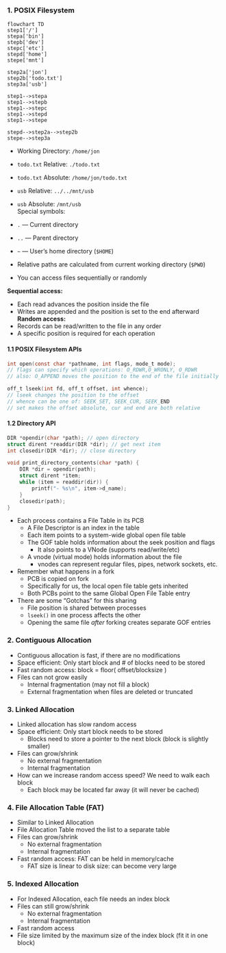 ### 1. POSIX Filesystem
```mermaid
flowchart TD
step1['/']
stepa['bin']
stepb['dev']
stepc['etc']
stepd['home']
stepe['mnt']

step2a['jon']
step2b['todo.txt']
step3a['usb']

step1-->stepa
step1-->stepb
step1-->stepc
step1-->stepd
step1-->stepe

stepd-->step2a-->step2b
stepe-->step3a
```
- Working Directory: `/home/jon`
- `todo.txt` Relative: `./todo.txt`  
- `todo.txt` Absolute: `/home/jon/todo.txt`  
- `usb` Relative: `../../mnt/usb`  
- `usb` Absolute: `/mnt/usb`  
Special symbols:
- `.` — Current directory  
- `..` — Parent directory  
- `~` — User’s home directory (`$HOME`)  

- Relative paths are calculated from current working directory (`$PWD`)
- You can access files sequentially or randomly

**Sequential access:**
- Each read advances the position inside the file
- Writes are appended and the position is set to the end afterward
**Random access:**
- Records can be read/written to the file in any order
- A specific position is required for each operation
#### 1.1 POSIX Filesystem APIs
```c
int open(const char *pathname, int flags, mode_t mode);
// flags can specify which operations: O_RDWR,O_WRONLY, O_RDWR 
// also: O_APPEND moves the position to the end of the file initially

off_t lseek(int fd, off_t offset, int whence);
// lseek changes the position to the offset 
// whence can be one of: SEEK_SET, SEEK_CUR, SEEK_END 
// set makes the offset absolute, cur and end are both relative

```
#### 1.2 Directory API
```c
DIR *opendir(char *path); // open directory 
struct dirent *readdir(DIR *dir); // get next item 
int closedir(DIR *dir); // close directory 

void print_directory_contents(char *path) { 
	DIR *dir = opendir(path); 
	struct dirent *item; 
	while (item = readdir(dir)) { 
		printf("- %s\n", item->d_name); 
	} 
	closedir(path); 
}
```

- Each process contains a File Table in its PCB
	- A File Descriptor is an index in the table 
	- Each item points to a system-wide global open file table 
	- The GOF table holds information about the seek position and flags 
		- It also points to a VNode (supports read/write/etc) 
	- A vnode (virtual mode) holds information about the file 
		- vnodes can represent regular files, pipes, network sockets, etc.
- Remember what happens in a fork
	- PCB is copied on fork
	- Specifically for us, the local open file table gets inherited 
	- Both PCBs point to the same Global Open File Table entry
- There are some “Gotchas” for this sharing
	- File position is shared between processes
	- `lseek()` in one process affects the other
	- Opening the same file _after_ forking creates separate GOF entries
### 2. Contiguous Allocation
- Contiguous allocation is fast, if there are no modifications
- Space efficient: Only start block and # of blocks need to be stored
- Fast random access: block = floor( offset/blocksize )
- Files can not grow easily
	- Internal fragmentation (may not fill a block)
	- External fragmentation when files are deleted or truncated
### 3. Linked Allocation
- Linked allocation has slow random access
- Space efficient: Only start block needs to be stored
	- Blocks need to store a pointer to the next block (block is slightly smaller)
- Files can grow/shrink
	- No external fragmentation 
	- Internal fragmentation
- How can we increase random access speed? We need to walk each block
	- Each block may be located far away (it will never be cached)
### 4. File Allocation Table (FAT)
- Similar to Linked Allocation
- File Allocation Table moved the list to a separate table
- Files can grow/shrink
	- No external fragmentation
	- Internal fragmentation
- Fast random access: FAT can be held in memory/cache
	- FAT size is linear to disk size: can become very large
### 5. Indexed Allocation
- For Indexed Allocation, each file needs an index block
- Files can still grow/shrink
	- No external fragmentation 
	- Internal fragmentation
- Fast random access 
- File size limited by the maximum size of the index block (fit it in one block)